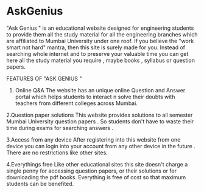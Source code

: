 # AskGenius
"Ask Genius " is an educational website designed for engineering students to provide them all the study material for all the engineering branches which are affiliated to Mumbai University under one roof. If you believe the "work smart not hard" mantra, then this site is surely made for you. Instead of searching whole internet and to preserve your valuable time you can get here all the study material you require , maybe books , syllabus or question papers.

 FEATURES OF "ASK GENIUS "
1. Online Q&A
The website has an unique online Question and Answer portal which helps students to interact n solve their doubts with teachers from different colleges across Mumbai.

2.Question paper solutions 
This website provides solutions to all semester Mumbai University question papers . So students don't have to waste their time during exams for searching answers  .


3.Access from any device 
After registering into this website from one device you can login into your account from any other device in the future . There are no restrictions like other sites.

4.Everythings free
Like other educational sites this site doesn't charge a single penny for accessing question papers, or their solutions or for downloading the pdf books. Everything is free of cost so that maximum students can be benefited.
